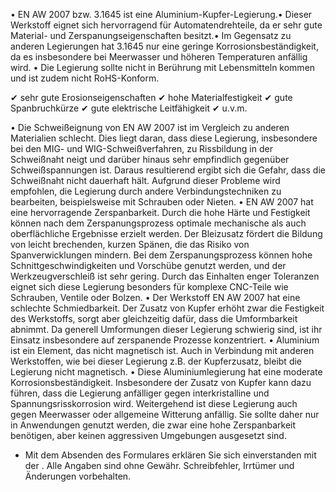 • EN AW 2007 bzw. 3.1645 ist eine Aluminium-Kupfer-Legierung.• Dieser Werkstoff
eignet sich hervorragend für Automatendrehteile, da er sehr gute Material- und
Zerspanungseigenschaften besitzt.• Im Gegensatz zu anderen Legierungen hat
3.1645 nur eine geringe Korrosionsbeständigkeit, da es insbesondere bei
Meerwasser und höheren Temperaturen anfällig wird. • Die Legierung sollte nicht
in Berührung mit Lebensmitteln kommen und ist zudem nicht RoHS-Konform.

✔ sehr gute Erosionseigenschaften ✔ hohe Materialfestigkeit ✔ gute
Spanbruchkürze ✔ gute elektrische Leitfähigkeit ✔ u.v.m.

• Die Schweißeignung von EN AW 2007 ist im Vergleich zu anderen Materialien
schlecht. Dies liegt daran, dass diese Legierung, insbesondere bei den MIG- und
WIG-Schweißverfahren, zu Rissbildung in der Schweißnaht neigt und darüber hinaus
sehr empfindlich gegenüber Schweißspannungen ist. Daraus resultierend ergibt
sich die Gefahr, dass die Schweißnaht nicht dauerhaft hält. Aufgrund dieser
Probleme wird empfohlen, die Legierung durch andere Verbindungstechniken zu
bearbeiten, beispielsweise mit Schrauben oder Nieten. • EN AW 2007 hat eine
hervorragende Zerspanbarkeit. Durch die hohe Härte und Festigkeit können nach
dem Zerspanungsprozess optimale mechanische als auch oberflächliche Ergebnisse
erzielt werden. Der Bleizusatz fördert die Bildung von leicht brechenden, kurzen
Spänen, die das Risiko von Spanverwicklungen mindern. Bei dem Zerspanungsprozess
können hohe Schnittgeschwindigkeiten und Vorschübe genutzt werden, und der
Werkzeugverschleiß ist sehr gering. Durch das Einhalten enger Toleranzen eignet
sich diese Legierung besonders für komplexe CNC-Teile wie Schrauben, Ventile
oder Bolzen. • Der Werkstoff EN AW 2007 hat eine schlechte Schmiedbarkeit. Der
Zusatz von Kupfer erhöht zwar die Festigkeit des Werkstoffs, sorgt aber
gleichzeitig dafür, dass die Umformbarkeit abnimmt. Da generell Umformungen
dieser Legierung schwierig sind, ist ihr Einsatz insbesondere auf zerspanende
Prozesse konzentriert. • Aluminium ist ein Element, das nicht magnetisch ist.
Auch in Verbindung mit anderen Werkstoffen, wie bei dieser Legierung z.B. der
Kupferzusatz, bleibt die Legierung nicht magnetisch. • Diese Aluminiumlegierung
hat eine moderate Korrosionsbeständigkeit. Insbesondere der Zusatz von Kupfer
kann dazu führen, dass die Legierung anfälliger gegen interkristalline und
Spannungsrisskorrosion wird. Weitergehend ist diese Legierung auch gegen
Meerwasser oder allgemeine Witterung anfällig. Sie sollte daher nur in
Anwendungen genutzt werden, die zwar eine hohe Zerspanbarkeit benötigen, aber
keinen aggressiven Umgebungen ausgesetzt sind.

* Mit dem Absenden des Formulares erklären Sie sich einverstanden mit der .
Alle Angaben sind ohne Gewähr. Schreibfehler, Irrtümer und Änderungen
vorbehalten.


